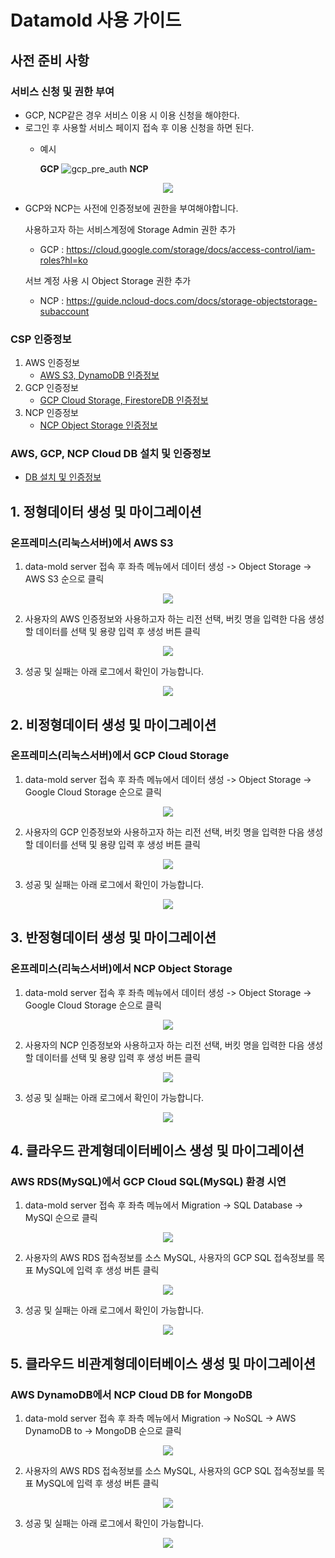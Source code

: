 # Datamold 사용 가이드

## 사전 준비 사항
### 서비스 신청 및 권한 부여
* GCP, NCP같은 경우 서비스 이용 시 이용 신청을 해야한다.
* 로그인 후 사용할 서비스 페이지 접속 후 이용 신청을 하면 된다.
    * 예시

        **GCP**
        ![gcp_pre_auth](/docs/image/pre-check/gcp_pre_auth.png)
        **NCP**
        
<p align="center"><img src="/docs/image/pre-check/ncp_pre_auth.png" ></p>

* GCP와 NCP는 사전에 인증정보에 권한을 부여해야합니다.
  
    사용하고자 하는 서비스계정에 Storage Admin 권한 추가
    * GCP : https://cloud.google.com/storage/docs/access-control/iam-roles?hl=ko
    
    서브 계정 사용 시 Object Storage 권한 추가
    * NCP : https://guide.ncloud-docs.com/docs/storage-objectstorage-subaccount

### CSP 인증정보
1. AWS 인증정보
    * [AWS S3, DynamoDB 인증정보](https://docs.aws.amazon.com/ko_kr/IAM/latest/UserGuide/id_credentials_access-keys.html#Using_CreateAccessKey)
2. GCP 인증정보
    * [GCP Cloud Storage, FirestoreDB 인증정보](https://developers.google.com/workspace/guides/create-credentials?hl=ko)
3. NCP 인증정보
    * [NCP Object Storage 인증정보](https://medium.com/naver-cloud-platform/%EC%9D%B4%EB%A0%87%EA%B2%8C-%EC%82%AC%EC%9A%A9%ED%95%98%EC%84%B8%EC%9A%94-%EB%84%A4%EC%9D%B4%EB%B2%84-%ED%81%B4%EB%9D%BC%EC%9A%B0%EB%93%9C-%ED%94%8C%EB%9E%AB%ED%8F%BC-%EC%9C%A0%EC%A0%80-api-%ED%99%9C%EC%9A%A9-%EB%B0%A9%EB%B2%95-1%ED%8E%B8-494f7d8dbcc3)

### AWS, GCP, NCP Cloud DB 설치 및 인증정보
* [DB 설치 및 인증정보](/docs/Cloud-DB-Installation-and-Authentication-Information.md)

## 1. 정형데이터 생성 및 마이그레이션
### 온프레미스(리눅스서버)에서 AWS S3
1. data-mold server 접속 후 좌측 메뉴에서 데이터 생성 -> Object Storage -> AWS S3 순으로 클릭

<p align="center"><img src="/docs/image/web/main.png" ></p>

2. 사용자의 AWS 인증정보와 사용하고자 하는 리전 선택, 버킷 명을 입력한 다음 생성 할 데이터를 선택 및 용량 입력 후 생성 버튼 클릭

<p align="center"><img src="/docs/image/web/creates3.png" ></p>

3. 성공 및 실패는 아래 로그에서 확인이 가능합니다.

<p align="center"><img src="/docs/image/web/s3sql.png" ></p>

## 2. 비정형데이터 생성 및 마이그레이션
### 온프레미스(리눅스서버)에서 GCP Cloud Storage
1. data-mold server 접속 후 좌측 메뉴에서 데이터 생성 -> Object Storage -> Google Cloud Storage 순으로 클릭

<p align="center"><img src="/docs/image/web/main.png" ></p>

2. 사용자의 GCP 인증정보와 사용하고자 하는 리전 선택, 버킷 명을 입력한 다음 생성 할 데이터를 선택 및 용량 입력 후 생성 버튼 클릭

<p align="center"><img src="/docs/image/web/creategcp.png" ></p>

3. 성공 및 실패는 아래 로그에서 확인이 가능합니다.

<p align="center"><img src="/docs/image/web/creategcpresult.png" ></p>

## 3. 반정형데이터 생성 및 마이그레이션
### 온프레미스(리눅스서버)에서 NCP Object Storage
1. data-mold server 접속 후 좌측 메뉴에서 데이터 생성 -> Object Storage -> Google Cloud Storage 순으로 클릭

<p align="center"><img src="/docs/image/web/main.png" ></p>

2. 사용자의 NCP 인증정보와 사용하고자 하는 리전 선택, 버킷 명을 입력한 다음 생성 할 데이터를 선택 및 용량 입력 후 생성 버튼 클릭

<p align="center"><img src="/docs/image/web/createncp.png" ></p>

3. 성공 및 실패는 아래 로그에서 확인이 가능합니다.

<p align="center"><img src="/docs/image/web/ncpjson.png" ></p>


## 4. 클라우드 관계형데이터베이스 생성 및 마이그레이션
### AWS RDS(MySQL)에서 GCP Cloud SQL(MySQL) 환경 시연
1. data-mold server 접속 후 좌측 메뉴에서 Migration -> SQL Database -> MySQl 순으로 클릭

<p align="center"><img src="/docs/image/web/main.png" ></p>

2. 사용자의 AWS RDS 접속정보를 소스 MySQL, 사용자의 GCP SQL 접속정보를 목표 MySQL에 입력 후 생성 버튼 클릭

<p align="center"><img src="/docs/image/web/migmysql.png" ></p>

3. 성공 및 실패는 아래 로그에서 확인이 가능합니다.

<p align="center"><img src="/docs/image/web/rdstosql.png" ></p>

## 5. 클라우드 비관계형데이터베이스 생성 및 마이그레이션
### AWS DynamoDB에서 NCP Cloud DB for MongoDB
1. data-mold server 접속 후 좌측 메뉴에서 Migration -> NoSQL -> AWS DynamoDB to -> MongoDB 순으로 클릭

<p align="center"><img src="/docs/image/web/main.png" ></p>

2. 사용자의 AWS RDS 접속정보를 소스 MySQL, 사용자의 GCP SQL 접속정보를 목표 MySQL에 입력 후 생성 버튼 클릭

<p align="center"><img src="/docs/image/web/migmysql.png" ></p>

3. 성공 및 실패는 아래 로그에서 확인이 가능합니다.

<p align="center"><img src="/docs/image/web/rdstosql.png" ></p>

